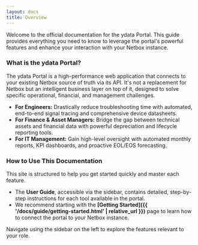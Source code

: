 ```yaml
---
layout: docs
title: Overview
---
```


Welcome to the official documentation for the ydata Portal. This guide provides everything you need to know to leverage the portal's powerful features and enhance your interaction with your Netbox instance.

### What is the ydata Portal?

The ydata Portal is a high-performance web application that connects to your existing Netbox source of truth via its API. It's not a replacement for Netbox but an intelligent business layer on top of it, designed to solve specific operational, financial, and management challenges.

*   **For Engineers:** Drastically reduce troubleshooting time with automated, end-to-end signal tracing and comprehensive device datasheets.
*   **For Finance & Asset Managers:** Bridge the gap between technical assets and financial data with powerful depreciation and lifecycle reporting tools.
*   **For IT Management:** Gain high-level oversight with automated monthly reports, KPI dashboards, and proactive EOL/EOS forecasting.

### How to Use This Documentation

This site is structured to help you get started quickly and master each feature.

*   The **User Guide**, accessible via the sidebar, contains detailed, step-by-step instructions for each tool available in the portal.
*   We recommend starting with the **[Getting Started]({{ '/docs/guide/getting-started.html' | relative_url }})** page to learn how to connect the portal to your Netbox instance.

Navigate using the sidebar on the left to explore the features relevant to your role.
